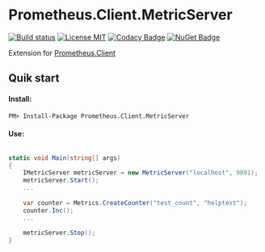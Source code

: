 # Prometheus.Client.MetricServer

[![Build status](https://ci.appveyor.com/api/projects/status/pe2cpegs61b6tmi9?svg=true)](https://ci.appveyor.com/project/phnx47/prometheus-client-metricserver) 
[![License MIT](https://img.shields.io/badge/license-MIT-green.svg)](https://opensource.org/licenses/MIT)
[![Codacy Badge](https://api.codacy.com/project/badge/Grade/12e7517c49aa418b8ae2f242dfb8df2e)](https://www.codacy.com/app/phnx47/Prometheus.Client.MetricServer?utm_source=github.com&amp;utm_medium=referral&amp;utm_content=phnx47/Prometheus.Client.MetricServer&amp;utm_campaign=Badge_Grade) 
[![NuGet Badge](https://buildstats.info/nuget/Prometheus.Client.MetricServer)](https://www.nuget.org/packages/Prometheus.Client.MetricServer/) 

Extension for [Prometheus.Client](https://github.com/phnx47/Prometheus.Client)

## Quik start


#### Install:

    PM> Install-Package Prometheus.Client.MetricServer

#### Use:

```csharp

static void Main(string[] args)
{
    IMetricServer metricServer = new MetricServer("localhost", 9091);
    metricServer.Start();
    ...
    
    var counter = Metrics.CreateCounter("test_count", "helptext");
    counter.Inc();
    ...     
    
    metricServer.Stop();
}
```


